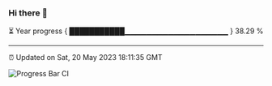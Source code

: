 ### Hi there 👋

⏳ Year progress { ███████████▁▁▁▁▁▁▁▁▁▁▁▁▁▁▁▁▁▁▁ } 38.29 %

---

⏰ Updated on Sat, 20 May 2023 18:11:35 GMT

![Progress Bar CI](https://github.com/liununu/liununu/workflows/Progress%20Bar%20CI/badge.svg)
